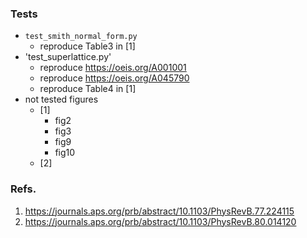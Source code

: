 ### Tests
- `test_smith_normal_form.py`
  - reproduce Table3 in [1]
- 'test_superlattice.py'
  - reproduce https://oeis.org/A001001
  - reproduce https://oeis.org/A045790
  - reproduce Table4 in [1]
- not tested figures
  - [1]
    - fig2
    - fig3
    - fig9
    - fig10
  - [2]

### Refs.
1. https://journals.aps.org/prb/abstract/10.1103/PhysRevB.77.224115
1. https://journals.aps.org/prb/abstract/10.1103/PhysRevB.80.014120
